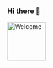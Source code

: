 ### Hi there 👋


<img alt="Welcome" src="https://64.media.tumblr.com/af637b50d57bd7027f05481bcfa073a3/tumblr_mr17rniQgf1rcoly3o2_500.gifv" width="90" />


<!--
**ErikDantas/ErikDantas** is a ✨ _special_ ✨ repository because its `README.md` (this file) appears on your GitHub profile.

Here are some ideas to get you started:




- 🔭 I’m currently working on ...
- 🌱 I’m currently learning ...
- 👯 I’m looking to collaborate on ...
- 🤔 I’m looking for help with ...
- 💬 Ask me about ...
- 📫 How to reach me: ...
- 😄 Pronouns: ...
- ⚡ Fun fact: ...
-->

